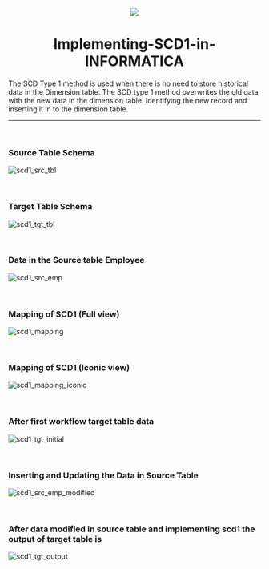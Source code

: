 <p align="center">
  <img src="https://capsule-render.vercel.app/api?text=Hey Everyone!🕹️&animation=fadeIn&type=waving&color=gradient&height=100"/>
</p>

<h1 align = center>Implementing-SCD1-in-INFORMATICA</h1>
The SCD Type 1 method is used when there is no need to store historical data in the Dimension table. The SCD type 1 method overwrites the old data with the new data in the dimension table. Identifying the new record and inserting it in to the dimension table.
<hr>
<br>
<h3>Source Table Schema</h3>

![scd1_src_tbl](https://user-images.githubusercontent.com/107995861/177060576-67e82bbe-3cf8-4f95-9dee-5aca2ed3a70d.jpeg)

<br>
<h3>Target Table Schema</h3>

![scd1_tgt_tbl](https://user-images.githubusercontent.com/107995861/177060596-1b7ba6f4-16c6-47ab-bf20-f54e9978f9f9.jpeg)

<br>
<h3>Data in the Source table Employee</h3>

![scd1_src_emp](https://user-images.githubusercontent.com/107995861/177060503-c89bb5c9-8bb9-4f98-a883-747452f02845.jpeg)

<br>
<h3>Mapping of SCD1 (Full view)</h3>

![scd1_mapping](https://user-images.githubusercontent.com/107995861/177060424-c799f06d-6ea7-4010-b757-cb0cf10fd0c3.jpeg)

<br>
<h3>Mapping of SCD1 (Iconic view)</h3>

![scd1_mapping_iconic](https://user-images.githubusercontent.com/107995861/177060651-e91c67a0-268c-4a49-a3b0-a438ff10f076.jpeg)

<br>
<h3>After first workflow target table data</h3>

![scd1_tgt_initial](https://user-images.githubusercontent.com/107995861/177060690-dcd3e651-dcc4-4107-bd30-ab91890f8d78.jpeg)

<br>
<h3>Inserting and Updating the Data in Source Table</h3>

![scd1_src_emp_modified](https://user-images.githubusercontent.com/107995861/177060720-59a457d8-6bcd-4433-938f-c8d68ce1bb3d.jpeg)

<br>
<h3>After data modified in source table and implementing scd1 the output of target table is</h3>

![scd1_tgt_output](https://user-images.githubusercontent.com/107995861/177060754-69dd5b85-f588-4519-91e3-f15b2ef70d18.jpeg)
